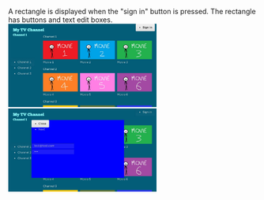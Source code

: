 A rectangle is displayed when the "sign in" button is pressed. The rectangle has buttons and text edit boxes.
<br>
<img src="dev.jpg" width=300><br>
<img src="dev (1).jpg" width=300><br>